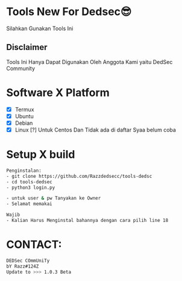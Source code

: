 # Tools New For Dedsec😎
Silahkan Gunakan Tools Ini

## Disclaimer
Tools Ini Hanya Dapat Digunakan Oleh Anggota Kami
yaitu DedSec Community

# Software X Platform
- [x] Termux
- [x] Ubuntu
- [x] Debian
- [x] Linux
 [?] Untuk Centos Dan Tidak ada di daftar Syaa belum coba

# Setup X build
```sh
Penginstalan:
- git clone https://github.com/Razzdedsecc/tools-dedsc
- cd tools-dedsec
- python3 login.py

- untuk user & pw Tanyakan ke Owner
- Selamat memakai

Wajib
- Kalian Harus Menginstal bahannya dengan cara pilih line 18
```

# CONTACT:
```sh
DEDSec COmmUniTy 
bY Razz#124Z
Update to >>> 1.0.3 Beta
```

